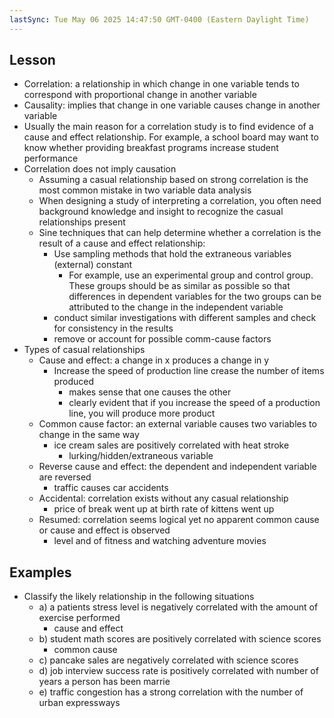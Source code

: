 ```yaml
---
lastSync: Tue May 06 2025 14:47:50 GMT-0400 (Eastern Daylight Time)
---
```

## Lesson
- Correlation: a relationship in which change in one variable tends to correspond with proportional change in another variable
- Causality: implies that change in one variable causes change in another variable
- Usually the main reason for a correlation study is to find evidence of a cause and effect relationship. For example, a school board may want to know whether providing breakfast programs increase student performance 
- Correlation does not imply causation 
	- Assuming a casual relationship based on strong correlation is the most common mistake in two variable data analysis
	- When designing a study of interpreting a correlation, you often need background knowledge and insight to recognize the casual relationships present 
	- Sine techniques that can help determine whether a correlation is the result of a cause and effect relationship:
		- Use sampling methods that hold the extraneous variables (external) constant
			- For example, use an experimental group and control group. These groups should be as similar as possible so that differences in dependent variables for the two groups can be attributed to the change in the independent variable
		- conduct similar investigations with different samples and check for consistency in the results
		- remove or account for possible comm-cause factors
- Types of casual relationships
	- Cause and effect: a change in x produces a change in y
		- Increase the speed of production line crease the number of items produced
			- makes sense that one causes the other
			- clearly evident that if you increase the speed of a production line, you will produce more product
	- Common cause factor: an external variable causes two variables to change in the same way
		- ice cream sales are positively correlated with heat stroke
			- lurking/hidden/extraneous variable
	- Reverse cause and effect: the dependent and independent variable are reversed
		- traffic causes car accidents
	- Accidental: correlation exists without any casual relationship
		- price of break went up at birth rate of kittens went up
	- Resumed: correlation seems logical yet no apparent common cause or cause and effect is observed
		- level and of fitness and watching adventure movies
## Examples
- Classify the likely relationship in the following situations
	- a) a patients stress level is negatively correlated with the amount of exercise performed
		- cause and effect
	- b) student math scores are positively correlated with science scores
		- common cause 
	- c) pancake sales are negatively correlated with science scores
	- d) job interview success rate is positively correlated with number of years a person has been marrie
	- e) traffic congestion has a strong correlation with the number of urban expressways